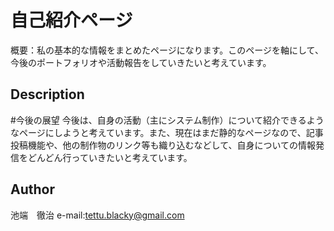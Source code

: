 # 自己紹介ページ

概要：私の基本的な情報をまとめたページになります。このページを軸にして、今後のポートフォリオや活動報告をしていきたいと考えています。

## Description

#今後の展望
今後は、自身の活動（主にシステム制作）について紹介できるようなページにしようと考えています。また、現在はまだ静的なページなので、記事投稿機能や、他の制作物のリンク等も織り込むなどして、自身についての情報発信をどんどん行っていきたいと考えています。


## Author
池端　徹治
e-mail:tettu.blacky@gmail.com

